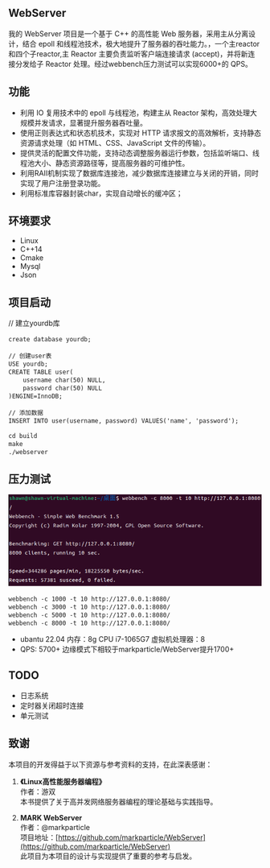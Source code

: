 ## WebServer
我的 WebServer 项目是一个基于 C++ 的高性能 Web 服务器，采用主从分离设计，结合 epoll 和线程池技术，极大地提升了服务器的吞吐能力。，一个主reactor和四个子reactor,主 Reactor 主要负责监听客户端连接请求 (accept)，并将新连接分发给子 Reactor 处理。经过webbench压力测试可以实现6000+的 QPS。

## 功能
* 利用 IO 复用技术中的 epoll 与线程池，构建主从 Reactor 架构，高效处理大规模并发请求，显著提升服务器吞吐量。
* 使用正则表达式和状态机技术，实现对 HTTP 请求报文的高效解析，支持静态资源请求处理（如 HTML、CSS、JavaScript 文件的传输）。
* 提供灵活的配置文件功能，支持动态调整服务器运行参数，包括监听端口、线程池大小、静态资源路径等，提高服务器的可维护性。
* 利用RAII机制实现了数据库连接池，减少数据库连接建立与关闭的开销，同时实现了用户注册登录功能。
* 利用标准库容器封装char，实现自动增长的缓冲区；

## 环境要求
* Linux
* C++14
* Cmake
* Mysql
* Json

## 项目启动
// 建立yourdb库
```
create database yourdb;

// 创建user表
USE yourdb;
CREATE TABLE user(
    username char(50) NULL,
    password char(50) NULL
)ENGINE=InnoDB;

// 添加数据
INSERT INTO user(username, password) VALUES('name', 'password');
```
```
cd build
make
./webserver
```

## 压力测试
![alt text](image.png)

```
webbench -c 1000 -t 10 http://127.0.0.1:8080/
webbench -c 3000 -t 10 http://127.0.0.1:8080/
webbench -c 5000 -t 10 http://127.0.0.1:8080/
webbench -c 8000 -t 10 http://127.0.0.1:8080/

```
* ubantu 22.04 内存：8g CPU i7-1065G7 虚拟机处理器：8
* QPS: 5700+ 边缘模式下相较于markparticle/WebServer提升1700+

## TODO
* 日志系统
* 定时器关闭超时连接
* 单元测试

## 致谢

本项目的开发得益于以下资源与参考资料的支持，在此深表感谢：

1. **《Linux高性能服务器编程》**  
   作者：游双  
   本书提供了关于高并发网络服务器编程的理论基础与实践指导。

2. **MARK WebServer**  
   作者：@markparticle  
   项目地址：[https://github.com/markparticle/WebServer](https://github.com/markparticle/WebServer)  
   此项目为本项目的设计与实现提供了重要的参考与启发。
